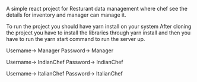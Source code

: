 A simple react project for Resturant data management where chef see the details for inventory and manager can manage it.

To run the project you should have yarn install on your system
After cloning the project you have to install the libraries through yarn install
and then you have to run the yarn start command to run the server up.

Username-> Manager
Password-> Manager


Username-> IndianChef
Password-> IndianChef

Username-> ItalianChef
Password-> ItalianChef


